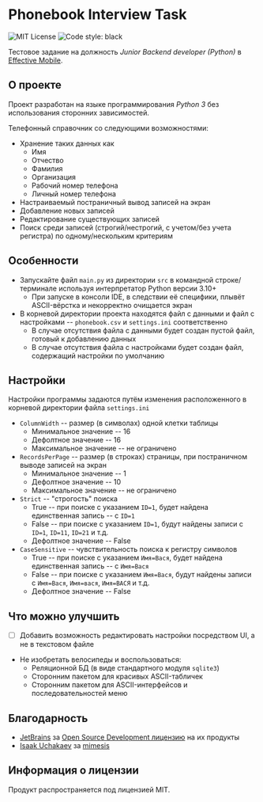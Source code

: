 # Phonebook Interview Task
![MIT License](https://img.shields.io/github/license/JustKappaMan/Phonebook-Interview-Task)
![Code style: black](https://img.shields.io/badge/code%20style-black-black)

Тестовое задание на должность *Junior Backend developer (Python)* в [Effective Mobile](https://hh.ru/employer/9113528).

## О проекте
Проект разработан на языке программирования *Python 3* без использования сторонних зависимостей.

Телефонный справочник со следующими возможностями:
* Хранение таких данных как
    * Имя
    * Отчество
    * Фамилия
    * Организация
    * Рабочий номер телефона
    * Личный номер телефона
* Настраиваемый постраничный вывод записей на экран
* Добавление новых записей
* Редактирование существующих записей
* Поиск среди записей (строгий/нестрогий, с учетом/без учета регистра) по одному/нескольким критериям

## Особенности
* Запускайте файл `main.py` из директории `src` в командной строке/терминале используя интерпретатор Python версии 3.10+
  * При запуске в консоли IDE, в следствии её специфики, плывёт ASCII-вёрстка и некорректно очищается экран
* В корневой директории проекта находятся файл с данными и файл с настройками -- `phonebook.csv` и `settings.ini` соответственно
  * В случае отсутствия файла с данными будет создан пустой файл, готовый к добавлению данных
  * В случае отсутствия файла с настройками будет создан файл, содержащий настройки по умолчанию

## Настройки
Настройки программы задаются путём изменения расположенного в корневой директории файла `settings.ini`
* `ColumnWidth` -- размер (в символах) одной клетки таблицы
  * Минимальное значение -- 16
  * Дефолтное значение -- 16
  * Максимальное значение -- не ограничено
* `RecordsPerPage` -- размер (в строках) страницы, при постраничном выводе записей на экран
  * Минимальное значение -- 1
  * Дефолтное значение -- 10
  * Максимальное значение -- не ограничено
* `Strict` -- "строгость" поиска
  * True -- при поиске c указанием `ID=1`, будет найдена единственная запись -- с `ID=1`
  * False -- при поиске c указанием `ID=1`, будут найдены записи с `ID=1`, `ID=11`, `ID=21` и т.д.
  * Дефолтное значение -- False
* `CaseSensitive` -- чувствительность поиска к регистру символов
  * True -- при поиске c указанием `Имя=Вася`, будет найдена единственная запись -- с `Имя=Вася`
  * False -- при поиске c указанием `Имя=Вася`, будут найдены записи с `Имя=Вася`, `Имя=вася`, `Имя=ВАСЯ` и т.д.
  * Дефолтное значение -- False

## Что можно улучшить
- [ ] Добавить возможность редактировать настройки посредством UI, а не в текстовом файле
* Не изобретать велосипеды и воспользоваться:
  * Реляционной БД (в виде стандартного модуля `sqlite3`)
  * Сторонним пакетом для красивых ASCII-табличек
  * Сторонним пакетом для ASCII-интерфейсов и последовательностей меню

## Благодарность
* [JetBrains](https://www.jetbrains.com) за [Open Source Development лицензию](https://www.jetbrains.com/community/opensource) на их продукты
* [Isaak Uchakaev](https://github.com/lk-geimfari) за [mimesis](https://github.com/lk-geimfari/mimesis)

## Информация о лицензии
Продукт распространяется под лицензией MIT.